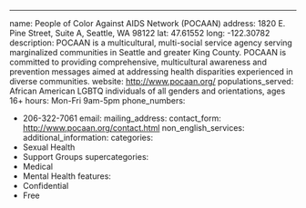 ---
name: People of Color Against AIDS Network (POCAAN)
address: 1820 E. Pine Street, Suite A, Seattle, WA 98122
lat: 47.61552
long: -122.30782
description: POCAAN is a multicultural, multi-social service agency serving marginalized communities in Seattle and greater King County. POCAAN is committed to providing comprehensive, multicultural awareness and prevention messages aimed at addressing health disparities experienced in diverse communities.
website: http://www.pocaan.org/
populations_served: African American LGBTQ individuals of all genders and orientations, ages 16+
hours: Mon-Fri 9am-5pm
phone_numbers:
  - 206-322-7061
email: 
mailing_address:
contact_form: <http://www.pocaan.org/contact.html>
non_english_services: 
additional_information:
categories:
  - Sexual Health
  - Support Groups
supercategories:
  - Medical
  - Mental Health
features:
  - Confidential
  - Free